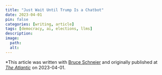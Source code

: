 ```yaml
---
title: "Just Wait Until Trump Is a Chatbot"
date: 2023-04-01
pin: false
categories: [writing, article]
tags: [democracy, ai, elections, llms]
description:
image:
  path:
  alt:
---
```


*This article was written with [Bruce Schneier](https://www.schneier.com) and originally published at *[The Atlantic](https://www.theatlantic.com/technology/archive/2023/04/ai-generated-political-ads-election-candidate-voter-interaction-transparency/673893/)* on 2023-04-01.
